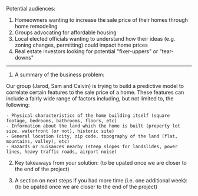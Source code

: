 Potential audiences:

1) Homeowners wanting to increase the sale price of their homes through home remodeling
2) Groups advocating for affordable housing
3) Local elected officials wanting to understand how their ideas (e.g. zoning changes, permitting) could impact home prices
4) Real estate investors looking for potential "fixer-uppers" or "tear-downs"

----------------------

1) A summary of the business problem:

Our group (Jarod, Sam and Calvin) is trying to build a predictive model to correlate certain features to the sale price of a home. These features can include a fairly wide range of factors including, but not limited to, the following:
    
    - Physical characteristics of the home building itself (square footage, bedrooms, bathrooms, floors, etc)
    - Information about the land which the home is built (property lot size, waterfront (or not), historic site)
    - General location (city, zip code, topography of the land (flat, mountains, valley), etc)
    - Hazards or nuisances nearby (steep slopes for landslides, power lines, heavy traffic roads, airport noise)

2) Key takeaways from your solution: (to be upated once we are closer to the end of the project)


3) A section on next steps if you had more time (i.e. one additional week): (to be upated once we are closer to the end of the project)
